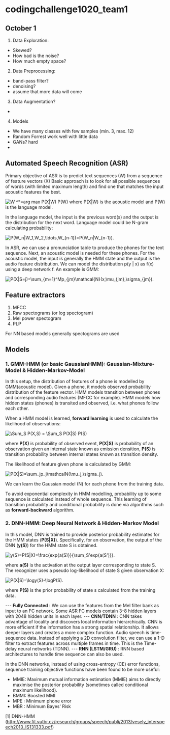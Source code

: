 # codingchallenge1020_team1

## October 1

1. Data Exploration:
- Skewed?
- How bad is the noise?
- How much empty space?


2. Data Preprocessing:
- band-pass filter?
- denoising?
- assume that more data will come


3. Data Augmentation?
- 


4. Models
- We have many classes with few samples (min. 3, max. 12)
- Random Forrest work well with little data
- GANs? hard
- 

## Automated Speech Recognition (ASR)

Primary objective of ASR is to predict text sequences (W) from a sequence of feature vectors (X)
Basic approach is to look for all possible sequences of words (with limited maximum length) and find one that matches the input acoustic features the best.

<img src="https://latex.codecogs.com/svg.latex?\Large&space;W^*=argmaxP(X|W)P(W)" title=" W ^*=arg max P(X|W) P(W)" />
where P(X|W) is the acoustic model and P(W) is the language model. 

In the language model, the input is the previous word(s) and the output is the distribution for the next word. Language model could be N-gram calculating probability:

<img src="https://latex.codecogs.com/svg.latex?\Large&space;P(W_n|W_1,W_2,\ldots,W_{n-1})=P(W_n|W_{n-1})" title="P(W_n|W_1,W_2,\ldots,W_{n-1})=P(W_n|W_{n-1})" />.


In ASR, we can use a pronunciation table to produce the phones for the text sequence. Next, an acoustic model is needed for these phones. 
For the acoustic model, the input is generally the HMM state and the output is the audio feature distribution. We can model the distribution p(y | x) as f(x) using a deep network f. An example is GMM:

<img src="https://latex.codecogs.com/svg.latex?\Large&space;P(X|S=j)=\sum_{m=1}^Mp_{jm}\mathcal{N}(x;\mu_{jm},\sigma_{jm})" title="P(X|S=j)=\sum_{m=1}^Mp_{jm}\mathcal{N}(x;\mu_{jm},\sigma_{jm})" />.




## Feature extractors

1. MFCC
2. Raw spectograms (or log spectogram)
3. Mel power spectogram
4. PLP


For NN based models generally spectograms are used

## Models 

### 1. **GMM-HMM (or basic GaussianHMM): Gaussian-Mixture-Model & Hidden-Markov-Model**


In this setup, the distribution of features of a phone is modelled by GMM(acoustic model). Given a phone, it models observed probability distribution of the feature vector. HMM models transition between phones 
and corresponding audio features (MFCC for example). HMM models how hidden states (phones) is transited and observed, i.e. what phones follow each other.


When a HMM model is learned, **forward learning** is used to calculate the likelihood of observations:

<img src="https://latex.codecogs.com/svg.latex?\Large&space;P(X)=\sum_SP(X,S)=\sum_SP(X|S)P(S)" title="\Sum_S P(X,S) = \Sum_S P(X|S) P(S)" />


where **P(X)** is probability of observed event, **P(X|S)** is probability of an observation given an internal state known as emission densition, **P(S)** is transition probability between 
internal states known as transition density. 


The likelihood of feature given phone is calculated by GMM: 

<img src="https://latex.codecogs.com/svg.latex?\Large&space;P(X|S)=\sum_jp_j\mathcal{N}(\mu_j,\sigma_j)" title="P(X|S)=\sum_jp_j\mathcalN(\mu_j,\sigma_j)" />.


We can learn the Gaussian model (N) for each phone from the training data.

To avoid exponential complexity in HMM modelling, probability up to some sequence is calculated instead of whole sequence. This learning of transition probability and conditional probability is done via algorithms such as **forward-backward** algorithm.

### 2. **DNN-HMM: Deep Neural Network & Hidden-Markov Model**

In this model, DNN is trained to provide posterior probability estimates for the HMM states (**P(S|X)**). 
Specifically, for an observation, the output of the DNN (**y(S)**) for the HMM state S is obtained.

<img src="https://latex.codecogs.com/svg.latex?\Large&space;y(S)=P(S|X)=\frac{exp(a(S))}{\sum_S'exp(a(S'))}" title="y(S)=P(S|X)=\frac{exp{a(S)}}{\sum_S'exp{a(S')}}" />.

where **a(S)** is the activation at the output layer corresponding
to state S. The recognizer uses a pseudo log-likelihood of state
S given observation X:

<img src="https://latex.codecogs.com/svg.latex?\Large&space;P(X|S)=logy(S)-logP(S)" title="P(X|S)=\logy(S)-\logP(S)" />.

where **P(S)** is the prior probability of state s calculated from the training data.

--- **Fully Connected** : We can use the features from the Mel filter bank as input to an FC network. Some ASR FC models contain 3–8 hidden layers with 2048 hidden units in each layer.
--- **CNN/TDNN** : CNN takes advantage of locality and discovers local information hierarchically. CNN is more efficient if the information has a strong spatial relationship. It allows deeper layers and creates a more complex function. Audio speech is time-sequence data. Instead of applying a 2D convolution filter, we can use a 1-D filter to extract features across multiple frames in time. This is the Time-delay neural networks (TDNN).
--- **RNN (LSTM/GRU)** : RNN based architectures to handle time sequence can also be used.

In the DNN networks, instead of using cross-entropy (CE) error functions, sequence training objective functions have been found to be more useful:
- MMIE: Maximum mutual information estimation (MMIE) aims to directly maximise the
posterior probability (sometimes called conditional maximum likelihood).
- BMMI: Boosted MMI
- MPE : Minimum phone error
- MBR : Minimum Bayes' Risk

[1] DNN-HMM (http://www.fit.vutbr.cz/research/groups/speech/publi/2013/vesely_interspeech2013_IS131333.pdf)



